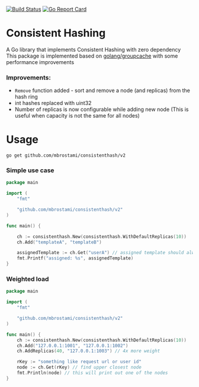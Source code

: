 [![Build Status](https://travis-ci.com/mbrostami/consistenthash.svg?branch=master)](https://travis-ci.com/mbrostami/consistenthash)
[![Go Report Card](https://goreportcard.com/badge/github.com/mbrostami/consistenthash)](https://goreportcard.com/report/github.com/mbrostami/consistenthash)

# Consistent Hashing

A Go library that implements Consistent Hashing with zero dependency   
This package is implemented based on [golang/groupcache](https://github.com/golang/groupcache) with some performance improvements


### Improvements:

- `Remove` function added - sort and remove a node (and replicas) from the hash ring
- int hashes replaced with uint32
- Number of replicas is now configurable while adding new node (This is useful when capacity is not the same for all nodes)

# Usage

`go get github.com/mbrostami/consistenthash/v2`

### Simple use case
```go
package main

import (
	"fmt"

	"github.com/mbrostami/consistenthash/v2"
)

func main() {

	ch := consistenthash.New(consistenthash.WithDefaultReplicas(10))
	ch.Add("templateA", "templateB")

	assignedTemplate := ch.Get("userA") // assigned template should always be the same for `userA`
	fmt.Printf("assigned: %s", assignedTemplate)
}
```

### Weighted load


```go
package main

import (
	"fmt"

	"github.com/mbrostami/consistenthash/v2"
)

func main() {
	ch := consistenthash.New(consistenthash.WithDefaultReplicas(10))
	ch.Add("127.0.0.1:1001", "127.0.0.1:1002")
	ch.AddReplicas(40, "127.0.0.1:1003") // 4x more weight

	rKey := "something like request url or user id"
	node := ch.Get(rKey) // find upper closest node
	fmt.Println(node) // this will print out one of the nodes
}

```
